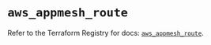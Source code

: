 # `aws_appmesh_route`

Refer to the Terraform Registry for docs: [`aws_appmesh_route`](https://registry.terraform.io/providers/hashicorp/aws/6.15.0/docs/resources/appmesh_route).
